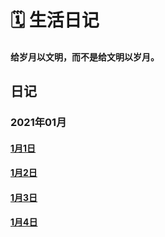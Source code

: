 # :spiral_calendar: 生活日记
#### 给岁月以文明，而不是给文明以岁月。

## 日记 <Badge text="茶余饭后" type="warning"/> <Badge text="dairy"/>
### 2021年01月
#### [1月1日](/dairy/2021/0101/)
#### [1月2日](/dairy/2021/0102/)
#### [1月3日](/dairy/2021/0103/)
#### [1月4日](/dairy/2021/0104/)